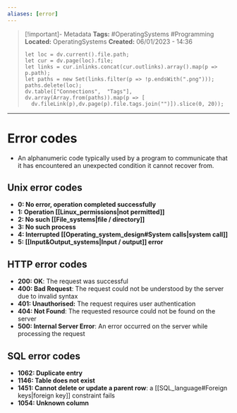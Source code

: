 ```yaml
---
aliases: [error]
---
```


> [!important]- Metadata
> **Tags:** #OperatingSystems #Programming 
> **Located:** OperatingSystems
> **Created:** 06/01/2023 - 14:36
> ```dataviewjs
>let loc = dv.current().file.path;
>let cur = dv.page(loc).file;
>let links = cur.inlinks.concat(cur.outlinks).array().map(p => p.path);
>let paths = new Set(links.filter(p => !p.endsWith(".png")));
>paths.delete(loc);
>dv.table(["Connections",  "Tags"], dv.array(Array.from(paths)).map(p => [
>   dv.fileLink(p),dv.page(p).file.tags.join("")]).slice(0, 20));
> ```

___
# Error codes
- An alphanumeric code typically used by a program to communicate that it has encountered an unexpected condition it cannot recover from. 
## Unix error codes 
- **0: No error, operation completed successfully**
- **1: Operation [[Linux_permissions|not permitted]]**
- **2: No such [[File_systems|file / directory]]**
- **3: No such process**
- **4: Interrupted [[Operating_system_design#System calls|system call]]**
- **5: [[Input&Output_systems|Input / output]] error**

## HTTP error codes
- **200: OK**: The request was successful
- **400: Bad Request**: The request could not be understood by the server due to invalid syntax
- **401: Unauthorised:** The request requires user authentication
- **404: Not Found**: The requested resource could not be found on the server
- **500: Internal Server Error**: An error occurred on the server while processing the request

## SQL error codes 
- **1062: Duplicate entry**
- **1146: Table does not exist**
- **1451: Cannot delete or update a parent row**: a [[SQL_language#Foreign keys|foreign key]] constraint fails
- **1054: Unknown column**